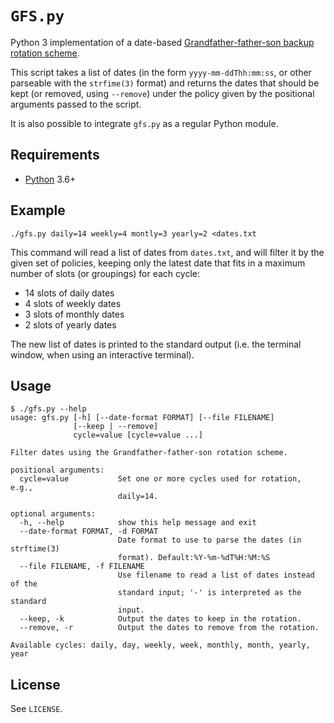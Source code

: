 `GFS.py`
========

Python 3 implementation of a date-based [Grandfather-father-son backup rotation
scheme](https://en.wikipedia.org/wiki/Backup_rotation_scheme#Grandfather-father-son).

This script takes a list of dates (in the form `yyyy-mm-ddThh:mm:ss`, or other
parseable with the `strfime(3)` format) and returns the dates that should be
kept (or removed, using `--remove`) under the policy given by the positional
arguments passed to the script.

It is also possible to integrate `gfs.py` as a regular Python module.

Requirements
------------

- [Python](https://www.python.org/) 3.6+

Example
-------

```
./gfs.py daily=14 weekly=4 montly=3 yearly=2 <dates.txt
```

This command will read a list of dates from `dates.txt`, and will filter it by
the given set of policies, keeping only the latest date that fits in a maximum
number of slots (or groupings) for each cycle:

- 14 slots of daily dates
- 4 slots of weekly dates
- 3 slots of monthly dates
- 2 slots of yearly dates

The new list of dates is printed to the standard output (i.e. the terminal
window, when using an interactive terminal).

Usage
-----

```
$ ./gfs.py --help
usage: gfs.py [-h] [--date-format FORMAT] [--file FILENAME]
              [--keep | --remove]
              cycle=value [cycle=value ...]

Filter dates using the Grandfather-father-son rotation scheme.

positional arguments:
  cycle=value           Set one or more cycles used for rotation, e.g.,
                        daily=14.

optional arguments:
  -h, --help            show this help message and exit
  --date-format FORMAT, -d FORMAT
                        Date format to use to parse the dates (in strftime(3)
                        format). Default:%Y-%m-%dT%H:%M:%S
  --file FILENAME, -f FILENAME
                        Use filename to read a list of dates instead of the
                        standard input; '-' is interpreted as the standard
                        input.
  --keep, -k            Output the dates to keep in the rotation.
  --remove, -r          Output the dates to remove from the rotation.

Available cycles: daily, day, weekly, week, monthly, month, yearly, year
```

License
-------

See `LICENSE`.
